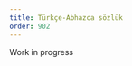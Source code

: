 ```yaml
---
title: Türkçe-Abhazca sözlük
order: 902
---
```


<p>
  <i class="fas fa-person-digging"></i>
  Work in progress
</p>
